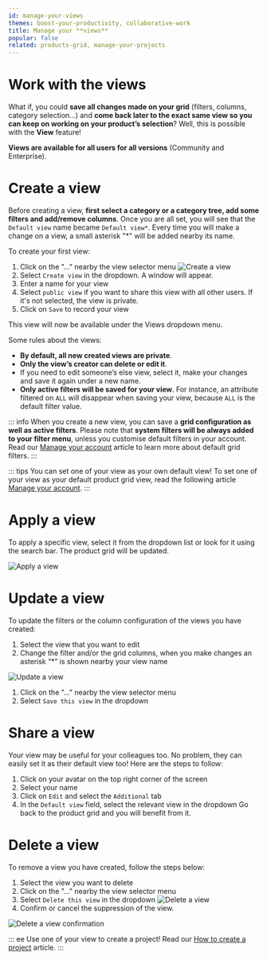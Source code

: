 ```yaml
---
id: manage-your-views
themes: boost-your-productivity, collaborative-work
title: Manage your **views**
popular: false
related: products-grid, manage-your-projects
---
```


# Work with the views

What if, you could **save all changes made on your grid** (filters, columns, category selection...) and **come back later to the exact same view so you can keep on working on your product’s selection**? Well, this is possible with the **View** feature!

**Views are available for all users for all versions** (Community and Enterprise).

# Create a view

Before creating a view, **first select a category or a category tree, add some filters and add/remove columns**.
Once you are all set, you will see that the `Default view` name became `Default view*`. Every time you will make a change on a view, a small asterisk "\*" will be added nearby its name.

To create your first view:
1.  Click on the "..." nearby the view selector menu
![Create a view](../img/Products_CreateView.png)
1.  Select `Create view` in the dropdown. A window will appear.
1.  Enter a name for your view
1.  Select `public view` if you want to share this view with all other users. If it's not selected, the view is private.
1.  Click on `Save` to record your view

This view will now be available under the Views dropdown menu.

Some rules about the views:
- **By default, all new created views are private**.
- **Only the view’s creator can delete or edit it**.
- If you need to edit someone’s else view, select it, make your changes and save it again under a new name.
- **Only active filters will be saved for your view**. For instance, an attribute filtered on `ALL` will disappear when saving your view, because `ALL` is the default filter value.

::: info
When you create a new view, you can save a **grid configuration as well as active filters**. Please note that **system filters will be always added to your filter menu**, unless you customise default filters in your account. Read our [Manage your account](manage-your-account.html#your-favorite-catalog-and-product-grid-settings) article to learn more about default grid filters.
:::

::: tips
You can set one of your view as your own default view! To set one of your view as your default product grid view, read the following article [Manage your account](manage-your-account.html#your-favorite-catalog-and-product-grid-settings).
:::

# Apply a view

To apply a specific view, select it from the dropdown list or look for it using the search bar. The product grid will be updated.

![Apply a view](../img/Products_ChooseViewDropdown.png)

# Update a view

To update the filters or the column configuration of the views you have created:
1.  Select the view that you want to edit
1.  Change the filter and/or the grid columns, when you make changes an asterisk “\*” is shown nearby your view name

![Update a view](../img/Products_EditView.gif)

1.  Click on the "..." nearby the view selector menu
1.  Select `Save this view` in the dropdown

# Share a view

Your view may be useful for your colleagues too. No problem, they can easily set it as their default view too!
Here are the steps to follow:
1. Click on your avatar on the top right corner of the screen
1. Select your name
1. Click on `Edit` and select the `Additional` tab
1. In the `Default view` field, select the relevant view in the dropdown
Go back to the product grid and you will benefit from it.

# Delete a view

To remove a view you have created, follow the steps below:
1.  Select the view you want to delete
1.  Click on the "..." nearby the view selector menu
1.  Select `Delete this view` in the dropdown
![Delete a view](../img/Products_DeleteThisView.png)
1.  Confirm or cancel the suppression of the view.

![Delete a view confirmation](../img/Products_DeleteViewConfirmation.png)

::: ee
Use one of your view to create a project! Read our [How to create a project](manage-your-projects.html#how-to-create-a-project) article.
:::
